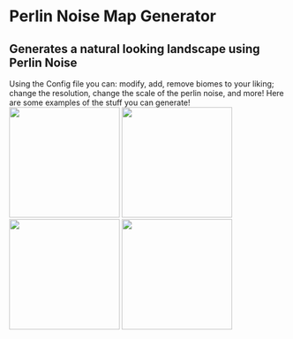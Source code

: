 # Perlin Noise Map Generator

## Generates a natural looking landscape using Perlin Noise
<body>
Using the Config file you can: modify, add, remove biomes to your liking; change the resolution, change the scale of the perlin noise, and more!
Here are some examples of the stuff you can generate!
</body>
<br> <img src="https://github.com/user-attachments/assets/91dd2956-7f0a-439c-8229-064462017ceb" width="200"> 
<img src="https://github.com/user-attachments/assets/b1774426-27e8-4029-a29d-bf20f5907834" width="200"> 
<img src="https://github.com/user-attachments/assets/072ce171-9eed-46e7-a250-8aedfd0e1090" width="200">
<img src="https://github.com/user-attachments/assets/d4c34610-74f2-465a-b4aa-3d8612951b96" width="200">
